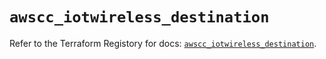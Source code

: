 # `awscc_iotwireless_destination`

Refer to the Terraform Registory for docs: [`awscc_iotwireless_destination`](https://registry.terraform.io/providers/hashicorp/awscc/0.70.0/docs/resources/iotwireless_destination).
